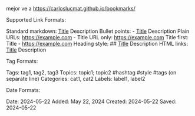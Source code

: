mejor ve a https://carloslucmat.github.io/bookmarks/

Supported Link Formats:

Standard markdown: [Title](URL) Description
Bullet points: - [Title](URL) Description
Plain URLs: https://example.com - Title
URL only: https://example.com
Title first: Title - https://example.com
Heading style: ## [Title](URL) Description
HTML links: <a href="URL">Title</a> Description

Tag Formats:

Tags: tag1, tag2, tag3
Topics: topic1; topic2
#hashtag #style #tags (on separate line)
Categories: cat1, cat2
Labels: label1, label2

Date Formats:

Date: 2024-05-22
Added: May 22, 2024
Created: 2024-05-22
Saved: 2024-05-22
